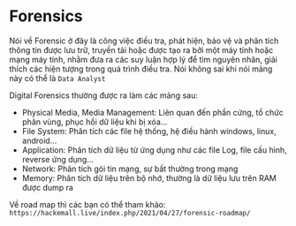 # Forensics

Nói về Forensic ở đây là công việc điều tra, phát hiện, bảo vệ và phân tích thông tin được lưu trữ, truyền tải hoặc được tạo ra bởi một máy tính hoặc mạng máy tính, nhằm đưa ra các suy luận hợp lý để tìm nguyên nhân, giải thích các hiện tượng trong quá trình điều tra. Nói không sai khi nói  mảng này có thể là `Data Analyst`

Digital Forensics thường được ra làm các mảng sau:
- Physical Media, Media Management: Liên quan đến phần cứng, tổ chức phân vùng, phục hồi dữ liệu khi bị xóa...
- File System: Phân tích các file hệ thống, hệ điều hành windows, linux, android...
- Application: Phân tích dữ liệu từ ứng dụng như các file Log, file cấu hình, reverse ứng dụng...
- Network: Phân tích gói tin mạng, sự bất thường trong mạng
- Memory: Phân tích dữ liệu trên bộ nhớ, thường là dữ liệu lưu trên RAM được dump ra

Về road map thì các bạn có thể tham khảo: `https://hackemall.live/index.php/2021/04/27/forensic-roadmap/`

